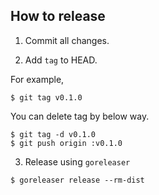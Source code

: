 ## How to release

1. Commit all changes.

2. Add `tag` to HEAD.

For example,

```
$ git tag v0.1.0
```

You can delete tag by below way.

```
$ git tag -d v0.1.0
$ git push origin :v0.1.0
```

3. Release using `goreleaser`

```
$ goreleaser release --rm-dist
```
